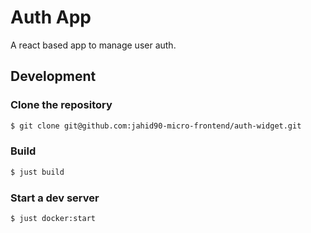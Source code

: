 # Auth App

A react based app to manage user auth.

## Development

### Clone the repository

```sh
$ git clone git@github.com:jahid90-micro-frontend/auth-widget.git
```

### Build

```sh
$ just build
```

### Start a dev server

```sh
$ just docker:start
```
